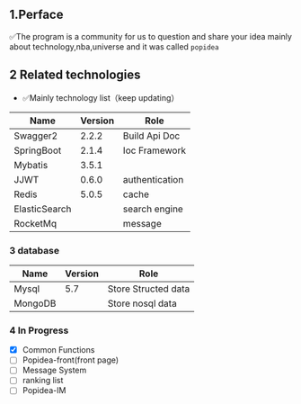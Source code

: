 ##  1.Perface
✅The program is a community for us to question and share your idea mainly about technology,nba,universe and it was called `popidea`


 

## 2 Related technologies
- ✅Mainly technology list（keep updating）

Name | Version | Role
---|---|---
Swagger2 |2.2.2| Build Api Doc
SpringBoot | 2.1.4 | Ioc Framework
Mybatis |3.5.1 | 
JJWT |0.6.0| authentication
Redis |5.0.5| cache
ElasticSearch | | search engine
RocketMq || message


### 3 database
Name| Version | Role
---|---|---
Mysql | 5.7 | Store Structed data
MongoDB || Store nosql data

### 4 In Progress

- [x] Common Functions
- [ ] Popidea-front(front page)
- [ ] Message System
- [ ] ranking list
- [ ] Popidea-IM
